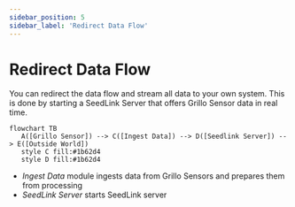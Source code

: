 ```yaml
---
sidebar_position: 5
sidebar_label: 'Redirect Data Flow'
---
```


# Redirect Data Flow
You can redirect the data flow and stream all data to your own system. This is done by starting a SeedLink Server that offers Grillo Sensor data in real time.

```mermaid
flowchart TB
   A([Grillo Sensor]) --> C([Ingest Data]) --> D([Seedlink Server]) --> E([Outside World])
   style C fill:#1b62d4
   style D fill:#1b62d4
```

- <em>Ingest Data</em> module ingests data from Grillo Sensors and prepares them from processing
- <em>SeedLink Server</em> starts SeedLink server